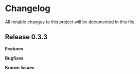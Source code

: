 # Changelog

All notable changes to this project will be documented in this file.

## Release 0.3.3

**Features**

**Bugfixes**

**Known Issues**
